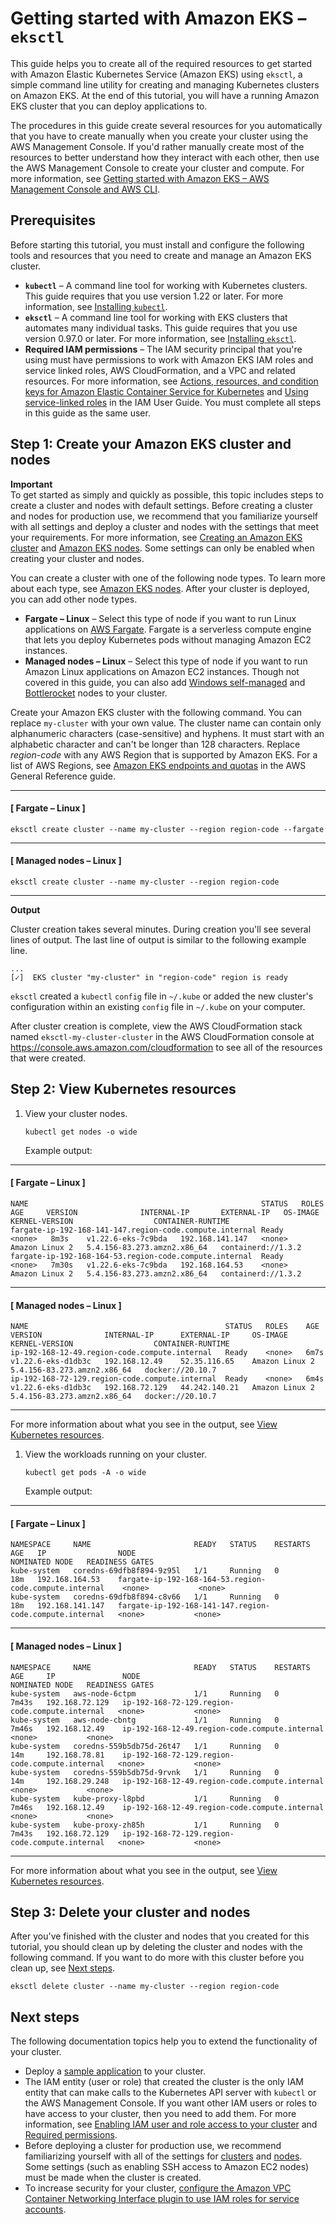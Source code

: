 # Getting started with Amazon EKS – `eksctl`<a name="getting-started-eksctl"></a>

This guide helps you to create all of the required resources to get started with Amazon Elastic Kubernetes Service \(Amazon EKS\) using `eksctl`, a simple command line utility for creating and managing Kubernetes clusters on Amazon EKS\. At the end of this tutorial, you will have a running Amazon EKS cluster that you can deploy applications to\. 

The procedures in this guide create several resources for you automatically that you have to create manually when you create your cluster using the AWS Management Console\. If you'd rather manually create most of the resources to better understand how they interact with each other, then use the AWS Management Console to create your cluster and compute\. For more information, see [Getting started with Amazon EKS – AWS Management Console and AWS CLI](getting-started-console.md)\.

## Prerequisites<a name="eksctl-prereqs"></a>

Before starting this tutorial, you must install and configure the following tools and resources that you need to create and manage an Amazon EKS cluster\.
+ **`kubectl`** – A command line tool for working with Kubernetes clusters\. This guide requires that you use version 1\.22 or later\. For more information, see [Installing `kubectl`](install-kubectl.md)\.
+ **`eksctl`** – A command line tool for working with EKS clusters that automates many individual tasks\. This guide requires that you use version 0\.97\.0 or later\. For more information, see [Installing `eksctl`](eksctl.md)\.
+ **Required IAM permissions** – The IAM security principal that you're using must have permissions to work with Amazon EKS IAM roles and service linked roles, AWS CloudFormation, and a VPC and related resources\. For more information, see [Actions, resources, and condition keys for Amazon Elastic Container Service for Kubernetes](https://docs.aws.amazon.com/service-authorization/latest/reference/list_amazonelastickubernetesservice.html) and [Using service\-linked roles](https://docs.aws.amazon.com/IAM/latest/UserGuide/using-service-linked-roles.html) in the IAM User Guide\. You must complete all steps in this guide as the same user\.

## Step 1: Create your Amazon EKS cluster and nodes<a name="create-cluster-gs-eksctl"></a>

**Important**  
To get started as simply and quickly as possible, this topic includes steps to create a cluster and nodes with default settings\. Before creating a cluster and nodes for production use, we recommend that you familiarize yourself with all settings and deploy a cluster and nodes with the settings that meet your requirements\. For more information, see [Creating an Amazon EKS cluster](create-cluster.md) and [Amazon EKS nodes](eks-compute.md)\. Some settings can only be enabled when creating your cluster and nodes\.

You can create a cluster with one of the following node types\. To learn more about each type, see [Amazon EKS nodes](eks-compute.md)\. After your cluster is deployed, you can add other node types\.
+ **Fargate – Linux** – Select this type of node if you want to run Linux applications on [AWS Fargate](https://docs.aws.amazon.com/AmazonECS/latest/userguide/what-is-fargate.html)\. Fargate is a serverless compute engine that lets you deploy Kubernetes pods without managing Amazon EC2 instances\.
+ **Managed nodes – Linux** – Select this type of node if you want to run Amazon Linux applications on Amazon EC2 instances\. Though not covered in this guide, you can also add [Windows self\-managed](launch-windows-workers.md) and [Bottlerocket](launch-node-bottlerocket.md) nodes to your cluster\.

Create your Amazon EKS cluster with the following command\. You can replace `my-cluster` with your own value\. The cluster name can contain only alphanumeric characters \(case\-sensitive\) and hyphens\. It must start with an alphabetic character and can't be longer than 128 characters\. Replace *region\-code* with any AWS Region that is supported by Amazon EKS\. For a list of AWS Regions, see [Amazon EKS endpoints and quotas](https://docs.aws.amazon.com/general/latest/gr/eks.html) in the AWS General Reference guide\.

------
#### [ Fargate – Linux ]

```
eksctl create cluster --name my-cluster --region region-code --fargate
```

------
#### [ Managed nodes – Linux ]

```
eksctl create cluster --name my-cluster --region region-code
```

------

**Output**

Cluster creation takes several minutes\. During creation you'll see several lines of output\. The last line of output is similar to the following example line\.

```
...
[✓]  EKS cluster "my-cluster" in "region-code" region is ready
```

`eksctl` created a `kubectl` `config` file in `~/.kube` or added the new cluster's configuration within an existing `config` file in `~/.kube` on your computer\.

After cluster creation is complete, view the AWS CloudFormation stack named `eksctl-my-cluster-cluster` in the AWS CloudFormation console at [https://console\.aws\.amazon\.com/cloudformation](https://console.aws.amazon.com/cloudformation/) to see all of the resources that were created\.

## Step 2: View Kubernetes resources<a name="gs-eksctl-view-resources"></a>

1. View your cluster nodes\.

   ```
   kubectl get nodes -o wide
   ```

   Example output:

------
#### [ Fargate – Linux ]

   ```
   NAME                                                    STATUS   ROLES    AGE     VERSION              INTERNAL-IP       EXTERNAL-IP   OS-IMAGE         KERNEL-VERSION                  CONTAINER-RUNTIME
   fargate-ip-192-168-141-147.region-code.compute.internal Ready    <none>   8m3s    v1.22.6-eks-7c9bda   192.168.141.147   <none>        Amazon Linux 2   5.4.156-83.273.amzn2.x86_64   containerd://1.3.2
   fargate-ip-192-168-164-53.region-code.compute.internal  Ready    <none>   7m30s   v1.22.6-eks-7c9bda   192.168.164.53    <none>        Amazon Linux 2   5.4.156-83.273.amzn2.x86_64   containerd://1.3.2
   ```

------
#### [ Managed nodes – Linux ]

   ```
   NAME                                            STATUS   ROLES    AGE    VERSION              INTERNAL-IP      EXTERNAL-IP     OS-IMAGE         KERNEL-VERSION                  CONTAINER-RUNTIME
   ip-192-168-12-49.region-code.compute.internal   Ready    <none>   6m7s   v1.22.6-eks-d1db3c   192.168.12.49    52.35.116.65    Amazon Linux 2   5.4.156-83.273.amzn2.x86_64   docker://20.10.7
   ip-192-168-72-129.region-code.compute.internal  Ready    <none>   6m4s   v1.22.6-eks-d1db3c   192.168.72.129   44.242.140.21   Amazon Linux 2   5.4.156-83.273.amzn2.x86_64   docker://20.10.7
   ```

------

   For more information about what you see in the output, see [View Kubernetes resources](view-kubernetes-resources.md)\.

1. View the workloads running on your cluster\.

   ```
   kubectl get pods -A -o wide
   ```

   Example output:

------
#### [ Fargate – Linux ]

   ```
   NAMESPACE     NAME                       READY   STATUS    RESTARTS   AGE   IP                NODE                                                      NOMINATED NODE   READINESS GATES
   kube-system   coredns-69dfb8f894-9z95l   1/1     Running   0          18m   192.168.164.53    fargate-ip-192-168-164-53.region-code.compute.internal    <none>           <none>
   kube-system   coredns-69dfb8f894-c8v66   1/1     Running   0          18m   192.168.141.147   fargate-ip-192-168-141-147.region-code.compute.internal   <none>           <none>
   ```

------
#### [ Managed nodes – Linux ]

   ```
   NAMESPACE     NAME                       READY   STATUS    RESTARTS   AGE     IP               NODE                                             NOMINATED NODE   READINESS GATES
   kube-system   aws-node-6ctpm             1/1     Running   0          7m43s   192.168.72.129   ip-192-168-72-129.region-code.compute.internal   <none>           <none>
   kube-system   aws-node-cbntg             1/1     Running   0          7m46s   192.168.12.49    ip-192-168-12-49.region-code.compute.internal    <none>           <none>
   kube-system   coredns-559b5db75d-26t47   1/1     Running   0          14m     192.168.78.81    ip-192-168-72-129.region-code.compute.internal   <none>           <none>
   kube-system   coredns-559b5db75d-9rvnk   1/1     Running   0          14m     192.168.29.248   ip-192-168-12-49.region-code.compute.internal    <none>           <none>
   kube-system   kube-proxy-l8pbd           1/1     Running   0          7m46s   192.168.12.49    ip-192-168-12-49.region-code.compute.internal    <none>           <none>
   kube-system   kube-proxy-zh85h           1/1     Running   0          7m43s   192.168.72.129   ip-192-168-72-129.region-code.compute.internal   <none>           <none>
   ```

------

   For more information about what you see in the output, see [View Kubernetes resources](view-kubernetes-resources.md)\.

## Step 3: Delete your cluster and nodes<a name="gs-eksctl-clean-up"></a>

After you've finished with the cluster and nodes that you created for this tutorial, you should clean up by deleting the cluster and nodes with the following command\. If you want to do more with this cluster before you clean up, see [Next steps](#gs-eksctl-next-steps)\.

```
eksctl delete cluster --name my-cluster --region region-code
```

## Next steps<a name="gs-eksctl-next-steps"></a>

The following documentation topics help you to extend the functionality of your cluster\.
+ Deploy a [sample application](sample-deployment.md) to your cluster\.
+ The IAM entity \(user or role\) that created the cluster is the only IAM entity that can make calls to the Kubernetes API server with `kubectl` or the AWS Management Console\. If you want other IAM users or roles to have access to your cluster, then you need to add them\. For more information, see [Enabling IAM user and role access to your cluster](add-user-role.md) and [Required permissions](view-kubernetes-resources.md#view-kubernetes-resources-permissions)\.
+ Before deploying a cluster for production use, we recommend familiarizing yourself with all of the settings for [clusters](create-cluster.md) and [nodes](eks-compute.md)\. Some settings \(such as enabling SSH access to Amazon EC2 nodes\) must be made when the cluster is created\.
+ To increase security for your cluster, [configure the Amazon VPC Container Networking Interface plugin to use IAM roles for service accounts](cni-iam-role.md)\.